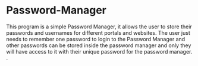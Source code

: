 # Password-Manager
This program is a simple Password Manager, it allows the user to store their passwords and usernames for different portals and websites. The user just needs to remember one password to login to the Password Manager and other passwords can be stored inside the password manager and only they will have access to it with their unique password for the password manager. . 

